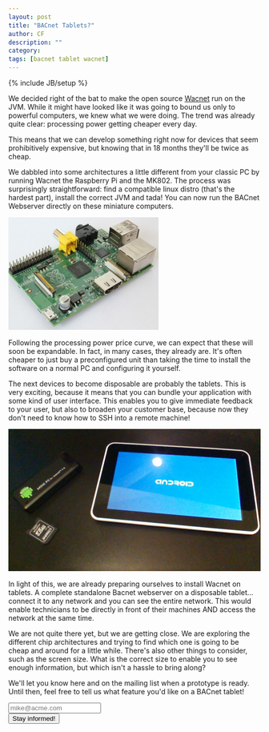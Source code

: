 ```yaml
---
layout: post
title: "BACnet Tablets?"
author: CF
description: ""
category: 
tags: [bacnet tablet wacnet]
---
```

{% include JB/setup %}

We decided right of the bat to make the open source
[Wacnet](https://hvac.io/docs/wacnet) run on the JVM. While it might
have looked like it was going to bound us only to powerful computers,
we knew what we were doing. The trend was already quite clear:
processing power getting cheaper every day.

This means that we can develop something right now for devices that
seem prohibitively expensive, but knowing that in 18 months they'll be
twice as cheap.

We dabbled into some architectures a little different from your
classic PC by running Wacnet the Raspberry Pi and the MK802. The
process was surprisingly straightforward: find a compatible linux
distro (that's the hardest part), install the correct JVM and tada!
You can now run the BACnet Webserver directly on these miniature
computers.

![RaspberryPi Model B](/images/raspberry-pi-model-b-300x225.jpg "RaspberryPi Model B")

Following the processing power price curve, we can expect that these
will soon be expandable. In fact, in many cases, they already are.
It's often cheaper to just buy a preconfigured unit than taking the
time to install the software on a normal PC and configuring it
yourself.

The next devices to become disposable are probably the tablets. This
is very exciting, because it means that you can bundle your
application with some kind of user interface. This enables you to give
immediate feedback to your user, but also to broaden your customer
base, because now they don't need to know how to SSH into a remote
machine!

![Android tablet](/images/bacnet-tablet.JPG "A future Bacnet tablet?")

In light of this, we are already preparing ourselves to install Wacnet
on tablets. A complete standalone Bacnet webserver on a disposable
tablet... connect it to any network and you can see the entire
network. This would enable technicians to be directly in front of
their machines AND access the network at the same time.

We are not quite there yet, but we are getting close. We are exploring
the different chip architectures and trying to find which one is going
to be cheap and around for a little while. There's also other things
to consider, such as the screen size. What is the correct size to
enable you to see enough information, but which isn't a hassle to
bring along?

We'll let you know here and on the mailing list when a prototype is
ready. Until then, feel free to tell us what feature you'd like on a
BACnet tablet!

<form action="https://hvac.io/newsletter" class="form-inline" method="POST" role="form">
	<div class="form-group">
	    <input class="form-control" id="email" name="email" placeholder="mike@acme.com" required="" type="email">
			<input type="hidden" name="source" value="Blog">
	</div>
	    <button class="btn btn-default" id="submit-btn" type="submit">
			<span class="glyphicon glyphicon-envelope"></span> Stay informed!</button>
</form>
